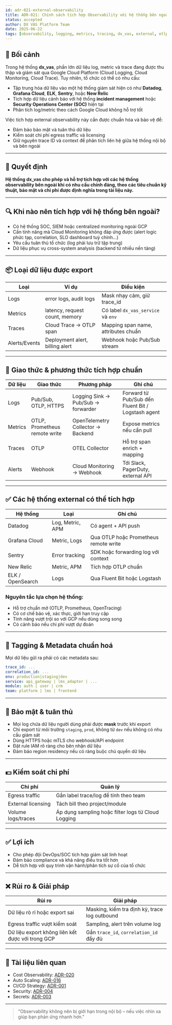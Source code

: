 ```yaml
---
id: adr-021-external-observability
title: ADR-021: Chính sách tích hợp Observability với hệ thống bên ngoài cho dx_vas
status: accepted
author: DX VAS Platform Team
date: 2025-06-22
tags: [observability, logging, metrics, tracing, dx_vas, external, otlp]
---
```


## 📌 Bối cảnh

Trong hệ thống **dx_vas**, phần lớn dữ liệu log, metric và trace đang được thu thập và giám sát qua Google Cloud Platform (Cloud Logging, Cloud Monitoring, Cloud Trace). Tuy nhiên, tổ chức có thể có nhu cầu:
- Tập trung hóa dữ liệu vào một hệ thống giám sát hiện có như **Datadog**, **Grafana Cloud**, **ELK**, **Sentry**, hoặc **New Relic**
- Tích hợp dữ liệu cảnh báo với hệ thống **incident management** hoặc **Security Operations Center (SOC)** hiện tại
- Phân tích log/metric theo cách Google Cloud không hỗ trợ tốt

Việc tích hợp external observability này cần được chuẩn hóa và bảo vệ để:
- Đảm bảo bảo mật và tuân thủ dữ liệu
- Kiểm soát chi phí egress traffic và licensing
- Giữ nguyên trace ID và context để phân tích liên hệ giữa hệ thống nội bộ và bên ngoài

---

## 🧠 Quyết định

**Hệ thống dx_vas cho phép và hỗ trợ tích hợp với các hệ thống observability bên ngoài khi có nhu cầu chính đáng, theo các tiêu chuẩn kỹ thuật, bảo mật và chi phí được định nghĩa trong tài liệu này.**

---

## 🔍 Khi nào nên tích hợp với hệ thống bên ngoài?

- Có hệ thống SOC, SIEM hoặc centralized monitoring ngoài GCP
- Cần tính năng mà Cloud Monitoring không đáp ứng được (alert logic phức tạp, correlation, SLO dashboard tuỳ chỉnh...)
- Yêu cầu tuân thủ tổ chức (log phải lưu trữ tập trung)
- Dữ liệu phục vụ cross-system analysis (backend từ nhiều nền tảng)

---

## 📦 Loại dữ liệu được export

| Loại | Ví dụ | Điều kiện |
|------|-------|-----------|
| Logs | error logs, audit logs | Mask nhạy cảm, giữ trace_id |
| Metrics | latency, request count, memory | Có label `dx_vas_service` và `env` |
| Traces | Cloud Trace → OTLP span | Mapping span name, attributes chuẩn |
| Alerts/Events | Deployment alert, billing alert | Webhook hoặc Pub/Sub stream |

---

## 🔗 Giao thức & phương thức tích hợp chuẩn

| Dữ liệu | Giao thức | Phương pháp | Ghi chú |
|--------|-----------|-------------|--------|
| Logs | Pub/Sub, OTLP, HTTPS | Logging Sink → Pub/Sub → forwarder | Forward từ Pub/Sub đến Fluent Bit / Logstash agent |
| Metrics | OTLP, Prometheus remote write | OpenTelemetry Collector → Backend | Expose metrics nếu cần pull |
| Traces | OTLP | OTEL Collector | Hỗ trợ span enrich + mapping |
| Alerts | Webhook | Cloud Monitoring → Webhook | Tới Slack, PagerDuty, external API |

---

## ✅ Các hệ thống external có thể tích hợp

| Hệ thống | Loại | Ghi chú |
|----------|------|--------|
| Datadog | Log, Metric, APM | Có agent + API push |
| Grafana Cloud | Metric, Logs | Qua OTLP hoặc Prometheus remote write |
| Sentry | Error tracking | SDK hoặc forwarding log với context |
| New Relic | Metric, APM | Tích hợp OTLP chuẩn |
| ELK / OpenSearch | Logs | Qua Fluent Bit hoặc Logstash |

### Nguyên tắc lựa chọn hệ thống:
- Hỗ trợ chuẩn mở (OTLP, Prometheus, OpenTracing)
- Có cơ chế bảo vệ, xác thực, giới hạn truy cập
- Tính năng vượt trội so với GCP nếu dùng song song
- Có cảnh báo nếu chi phí vượt dự đoán

---

## 🧾 Tagging & Metadata chuẩn hoá

Mọi dữ liệu gửi ra phải có các metadata sau:
```yaml
trace_id: ...
correlation_id: ...
env: production|staging|dev
service: api_gateway | lms_adapter | ...
module: auth | user | crm
team: platform | lms | frontend
```

---

## 🔐 Bảo mật & tuân thủ

- Mọi log chứa dữ liệu người dùng phải được **mask** trước khi export
- Chỉ export từ môi trường `staging`, `prod`, không từ `dev` nếu không có nhu cầu giám sát
- Dùng HTTPS hoặc mTLS cho webhook/API endpoint
- Đặt rule IAM rõ ràng cho bên nhận dữ liệu
- Đảm bảo region residency nếu có ràng buộc chủ quyền dữ liệu

---

## 💵 Kiểm soát chi phí

| Chi phí | Quản lý |
|---------|---------|
| Egress traffic | Gắn label trace/log để tính theo team |
| External licensing | Tách bill theo project/module |
| Volume logs/traces | Áp dụng sampling hoặc filter logs từ Cloud Logging |

---

## ✅ Lợi ích

- Cho phép đội DevOps/SOC tích hợp giám sát linh hoạt
- Đảm bảo compliance và khả năng điều tra tốt hơn
- Dễ tích hợp với quy trình vận hành/phân tích sự cố của tổ chức

---

## ❌ Rủi ro & Giải pháp

| Rủi ro | Giải pháp |
|--------|-----------|
| Dữ liệu rò rỉ hoặc export sai | Masking, kiểm tra định kỳ, trace log outbound |
| Egress traffic vượt kiểm soát | Sampling, alert trên volume log |
| Dữ liệu export không liên kết được với trong GCP | Gắn `trace_id`, `correlation_id` đầy đủ |

---

## 📎 Tài liệu liên quan

- Cost Observability: [ADR-020](./adr-020-cost-observability.md)
- Auto Scaling: [ADR-016](./adr-016-auto-scaling.md)
- CI/CD Strategy: [ADR-001](./adr-001-ci-cd.md)
- Security: [ADR-004](./adr-004-security.md)
- Secrets: [ADR-003](./adr-003-secrets.md)

---
> "Observability không nên bị giới hạn trong nội bộ – nếu việc nhìn xa giúp bạn phản ứng nhanh hơn."
